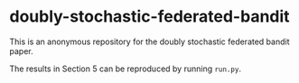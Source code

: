 # doubly-stochastic-federated-bandit
 
This is an anonymous repository for the doubly stochastic federated bandit paper.

The results in Section 5 can be reproduced by running `run.py`.